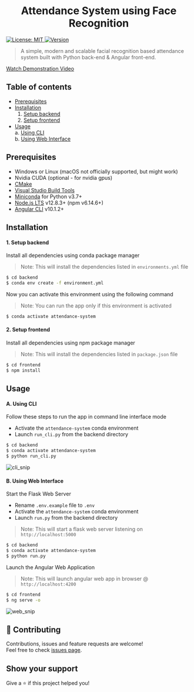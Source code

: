 <h1 align="center">Attendance System using Face Recognition</h1>

<a href="https://github.com/codeglitchz/attendance-system/blob/master/LICENSE" target="_blank">
<img alt="License: MIT" src="https://img.shields.io/github/license/codeglitchz/attendance-system" />
</a>
<a href="https://github.com/codeglitchz/attendance-system/releases/tag/v2.1.1" target="_blank">
<img alt="Version" src="https://img.shields.io/badge/version-v2.1.1-blue.svg?cacheSeconds=2592000" />
</a>


> A simple, modern and scalable facial recognition based attendance system 
> built with Python back-end & Angular front-end.

[Watch Demonstration Video](https://www.youtube.com/watch?v=9-7uR78ab5c)

## Table of contents
* [Prerequisites](#prerequisites)
* [Installation](#installation)
    1. [Setup backend](#1-setup-backend)
    2. [Setup frontend](#2-setup-frontend)
* [Usage](#usage)\
    a. [Using CLI](#a-using-cli)\
    b. [Using Web Interface](#b-using-web-interface)

## Prerequisites

* Windows or Linux (macOS not officially supported, but might work)
* Nvidia CUDA (optional - for nvidia gpus)
* [CMake](https://cmake.org/download/)
* [Visual Studio Build Tools](https://visualstudio.microsoft.com/downloads/#build-tools-for-visual-studio-2019)
* [Miniconda](https://docs.conda.io/en/latest/miniconda.html) for Python v3.7+
* [Node.js LTS](https://nodejs.org/en/) v12.8.3+ (npm v6.14.6+)
* [Angular CLI](https://cli.angular.io/) v10.1.2+

## Installation

#### 1. Setup backend

Install all dependencies using conda package manager
> Note: This will install the dependencies listed in `environments.yml` file
```sh
$ cd backend
$ conda env create -f environment.yml
```
Now you can activate this environment using the following command
> Note: You can run the app only if this environment is activated
```sh
$ conda activate attendance-system
```

#### 2. Setup frontend
Install all dependencies using npm package manager
> Note: This will install the dependencies listed in `package.json` file
```sh
$ cd frontend
$ npm install
```

## Usage

#### A. Using CLI
Follow these steps to run the app in command line interface mode
* Activate the `attendance-system` conda environment
* Launch `run_cli.py` from the backend directory
```sh
$ cd backend
$ conda activate attendance-system
$ python run_cli.py
```
![cli_snip](sample/cli_snip.JPG)

#### B. Using Web Interface
Start the Flask Web Server 
* Rename `.env.example` file to `.env`
* Activate the `attendance-system` conda environment
* Launch `run.py` from the backend directory
> Note: This will start a flask web server listening on `http://localhost:5000`
```sh
$ cd backend
$ conda activate attendance-system
$ python run.py
```
Launch the Angular Web Application
> Note: This will launch angular web app in browser @ `http://localhost:4200`
```sh
$ cd frontend
$ ng serve -o
```
![web_snip](sample/web_snip.JPG)

## 🤝 Contributing

Contributions, issues and feature requests are welcome!<br />Feel free to check [issues page](https://github.com/codeglitchz/attendance-system/issues).

## Show your support

Give a ⭐️ if this project helped you!